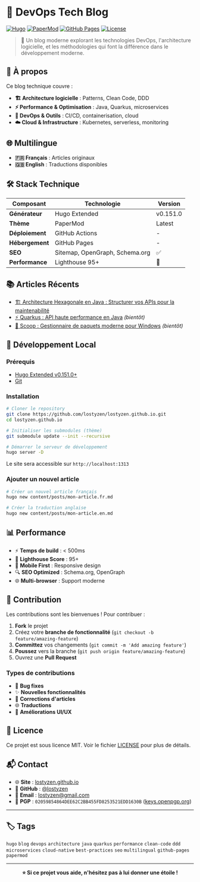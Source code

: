 # 🚀 DevOps Tech Blog

[![Hugo](https://img.shields.io/badge/Hugo-0.151.0-FF4088?style=flat-square&logo=hugo)](https://gohugo.io/)
[![PaperMod](https://img.shields.io/badge/Theme-PaperMod-success?style=flat-square)](https://github.com/adityatelange/hugo-PaperMod)
[![GitHub Pages](https://img.shields.io/badge/Deployed%20on-GitHub%20Pages-181717?style=flat-square&logo=github)](https://lostyzen.github.io)
[![License](https://img.shields.io/badge/License-MIT-blue?style=flat-square)](LICENSE)

> 🌟 Un blog moderne explorant les technologies DevOps, l'architecture logicielle, et les méthodologies qui font la différence dans le développement moderne.

## 🎯 **À propos**

Ce blog technique couvre :
- **🏗️ Architecture logicielle** : Patterns, Clean Code, DDD
- **⚡ Performance & Optimisation** : Java, Quarkus, microservices  
- **🔧 DevOps & Outils** : CI/CD, containerisation, cloud
- **☁️ Cloud & Infrastructure** : Kubernetes, serverless, monitoring

## 🌐 **Multilingue**

- **🇫🇷 Français** : Articles originaux
- **🇬🇧 English** : Traductions disponibles

## 🛠️ **Stack Technique**

| Composant | Technologie | Version |
|-----------|-------------|---------|
| **Générateur** | Hugo Extended | v0.151.0 |
| **Thème** | PaperMod | Latest |
| **Déploiement** | GitHub Actions | - |
| **Hébergement** | GitHub Pages | - |
| **SEO** | Sitemap, OpenGraph, Schema.org | ✅ |
| **Performance** | Lighthouse 95+ | 🚀 |

## 📚 **Articles Récents**

- [🏗️ Architecture Hexagonale en Java : Structurer vos APIs pour la maintenabilité](https://lostyzen.github.io/posts/architecture-hexagonale-quarkus/)
- [⚡ Quarkus : API haute performance en Java](https://lostyzen.github.io/posts/quarkus-api-haute-performance/) *(bientôt)*
- [🔧 Scoop : Gestionnaire de paquets moderne pour Windows](https://lostyzen.github.io/posts/scoop-gestionnaire-windows/) *(bientôt)*

## 🚀 **Développement Local**

### Prérequis
- [Hugo Extended v0.151.0+](https://gohugo.io/installation/)
- [Git](https://git-scm.com/)

### Installation
```bash
# Cloner le repository
git clone https://github.com/lostyzen/lostyzen.github.io.git
cd lostyzen.github.io

# Initialiser les submodules (thème)
git submodule update --init --recursive

# Démarrer le serveur de développement
hugo server -D
```

Le site sera accessible sur `http://localhost:1313`

### Ajouter un nouvel article
```bash
# Créer un nouvel article français
hugo new content/posts/mon-article.fr.md

# Créer la traduction anglaise
hugo new content/posts/mon-article.en.md
```

## 📊 **Performance**

- ⚡ **Temps de build** : < 500ms
- 🚀 **Lighthouse Score** : 95+
- 📱 **Mobile First** : Responsive design
- 🔍 **SEO Optimized** : Schema.org, OpenGraph
- 🌐 **Multi-browser** : Support moderne

## 🤝 **Contribution**

Les contributions sont les bienvenues ! Pour contribuer :

1. **Fork** le projet
2. Créez votre **branche de fonctionnalité** (`git checkout -b feature/amazing-feature`)
3. **Committez** vos changements (`git commit -m 'Add amazing feature'`)
4. **Poussez** vers la branche (`git push origin feature/amazing-feature`)
5. Ouvrez une **Pull Request**

### Types de contributions
- 🐛 **Bug fixes**
- ✨ **Nouvelles fonctionnalités**
- 📝 **Corrections d'articles**
- 🌐 **Traductions**
- 🎨 **Améliorations UI/UX**

## 📝 **Licence**

Ce projet est sous licence MIT. Voir le fichier [LICENSE](LICENSE) pour plus de détails.

## 📬 **Contact**

- 🌐 **Site** : [lostyzen.github.io](https://lostyzen.github.io)
- 💼 **GitHub** : [@lostyzen](https://github.com/lostyzen)
- 📧 **Email** : [lostyzen@gmail.com](mailto:lostyzen@gmail.com)
- 🔐 **PGP** : `02059854864DEE62C2BB455FD8253521EDD1630B` ([keys.openpgp.org](https://keys.openpgp.org/search?q=02059854864DEE62C2BB455FD8253521EDD1630B))

---

## 🏷️ **Tags**

`hugo` `blog` `devops` `architecture` `java` `quarkus` `performance` `clean-code` `ddd` `microservices` `cloud-native` `best-practices` `seo` `multilingual` `github-pages` `papermod`

---

<div align="center">

**⭐ Si ce projet vous aide, n'hésitez pas à lui donner une étoile !**

</div>